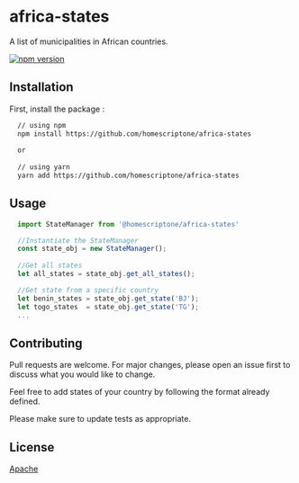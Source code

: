 # africa-states
A list of municipalities in African countries.

[![npm version](https://img.shields.io/npm/v/@stripe/react-stripe-js.svg?style=flat-square)](https://github.com/homescriptone/africa-states)

## Installation
First, install the package : 
```sh
  // using npm
  npm install https://github.com/homescriptone/africa-states
  
  or
  
  // using yarn
  yarn add https://github.com/homescriptone/africa-states
```

## Usage
```js
  import StateManager from '@homescriptone/africa-states'

  //Instantiate the StateManager
  const state_obj = new StateManager();
  
  //Get all states
  let all_states = state_obj.get_all_states();

  //Get state from a specific country
  let benin_states = state_obj.get_state('BJ');
  let togo_states  = state_obj.get_state('TG'); 
  ...

```

## Contributing
Pull requests are welcome. For major changes, please open an issue first to discuss what you would like to change.

Feel free to add states of your country by following the format already defined.

Please make sure to update tests as appropriate.

## License
[Apache](http://www.apache.org/licenses/)
